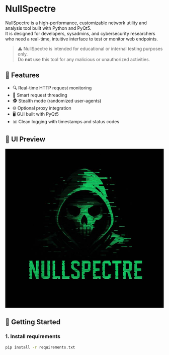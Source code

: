 # NullSpectre

NullSpectre is a high-performance, customizable network utility and analysis tool built with Python and PyQt5.  
It is designed for developers, sysadmins, and cybersecurity researchers who need a real-time, intuitive interface to test or monitor web endpoints.

> ⚠️ NullSpectre is intended for educational or internal testing purposes only.  
> Do **not** use this tool for any malicious or unauthorized activities.  

## 🧩 Features

- 🔍 Real-time HTTP request monitoring
- 🧠 Smart request threading
- 🕵️ Stealth mode (randomized user-agents)
- 🌐 Optional proxy integration
- 🖥️ GUI built with PyQt5
- 📊 Clean logging with timestamps and status codes

## 📸 UI Preview

![UI Screenshot](https://github.com/NullSpectres/DDoS_NullSpectre/blob/main/NullSpectre.jpg)

## 🚀 Getting Started

### 1. Install requirements

```bash
pip install -r requirements.txt
